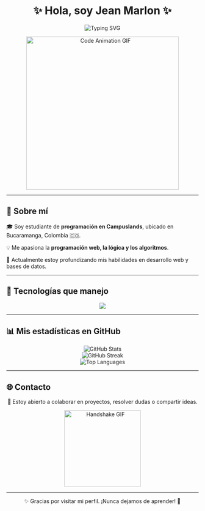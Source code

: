 <h1 align="center">✨ Hola, soy Jean Marlon ✨</h1>

<p align="center">
  <img src="https://readme-typing-svg.demolab.com?font=Fira+Code&weight=500&size=25&pause=1000&color=00F5FF&center=true&vCenter=true&width=500&lines=Estudiante+de+Programación;Desarrollador+Web+en+formación;Amante+de+la+tecnología+y+la+lógica;Bienvenido+a+mi+GitHub!+" alt="Typing SVG" />
</p>

<p align="center">
  <img src="https://i.gifer.com/7plH.gif" width="400" alt="Code Animation GIF"/>
</p>

---

## 🧠 Sobre mí

🎓 Soy estudiante de **programación en Campuslands**, ubicado en Bucaramanga, Colombia 🇨🇴.

💡 Me apasiona la **programación web, la lógica y los algoritmos**.

🌱 Actualmente estoy profundizando mis habilidades en desarrollo web y bases de datos.

---

## 🚀 Tecnologías que manejo

<p align="center">
  <img src="https://skillicons.dev/icons?i=python,html,css,js,mysql,mongodb,git" />
</p>

---

## 📊 Mis estadísticas en GitHub

<p align="center">
  <img src="https://github-readme-stats.vercel.app/api?username=JeanMarlonDev&show_icons=true&theme=merko" alt="GitHub Stats"/>
  <br/>
  <img src="https://github-readme-streak-stats.herokuapp.com/?user=JeanMarlonDev&theme=merko" alt="GitHub Streak"/>
  <br/>
  <img src="https://github-readme-stats.vercel.app/api/top-langs/?username=JeanMarlonDev&layout=compact&theme=merko" alt="Top Languages"/>
</p>

---

## 🌐 Contacto

<p align="center">
  💬 Estoy abierto a colaborar en proyectos, resolver dudas o compartir ideas.
</p>

<p align="center">
  <img src="https://media.giphy.com/media/xT9IgpRAyUuVXwDniU/giphy.gif" width="200" alt="Handshake GIF"/>
</p>

---

<p align="center">
  ✨ Gracias por visitar mi perfil. ¡Nunca dejamos de aprender! 🚀
</p>
